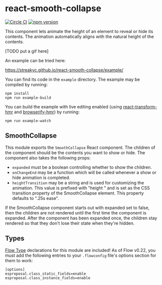 # react-smooth-collapse

[![Circle CI](https://circleci.com/gh/StreakYC/react-smooth-collapse.svg?style=shield)](https://circleci.com/gh/StreakYC/react-smooth-collapse)
[![npm version](https://badge.fury.io/js/react-smooth-collapse.svg)](https://badge.fury.io/js/react-smooth-collapse)

This component lets animate the height of an element to reveal or hide its
contents. The animation automatically aligns with the natural height of the
contents.

[TODO put a gif here]

An example can be tried here:

https://streakyc.github.io/react-smooth-collapse/example/

You can find its code in the `example` directory. The example may be compiled
by running:

```
npm install
npm run example-build
```

You can build the example with live editing enabled (using
[react-transform-hmr](https://github.com/gaearon/react-transform-hmr) and
[browserify-hmr](https://github.com/AgentME/browserify-hmr)) by running:

```
npm run example-watch
```

## SmoothCollapse

This module exports the `SmoothCollapse` React component. The children of the
component should be the contents you want to show or hide. The component also
takes the following props:

* `expanded` must be a boolean controlling whether to show the children.
* `onChangeEnd` may be a function which will be called whenever a show or hide
 animation is completed.
* `heightTransition` may be a string and is used for customizing the animation.
 This value is prefixed with "height " and is set as the CSS transition
 property of the SmoothCollapse element. This property defaults to ".25s ease".

If the SmoothCollapse component starts out with expanded set to false, then the
children are not rendered until the first time the component is expanded. After
the component has been expanded once, the children stay rendered so that they
don't lose their state when they're hidden.

## Types

[Flow Type](http://flowtype.org/) declarations for this module are included! As
of Flow v0.22, you must add the following entries to your `.flowconfig` file's
options section for them to work:

```
[options]
esproposal.class_static_fields=enable
esproposal.class_instance_fields=enable
```
